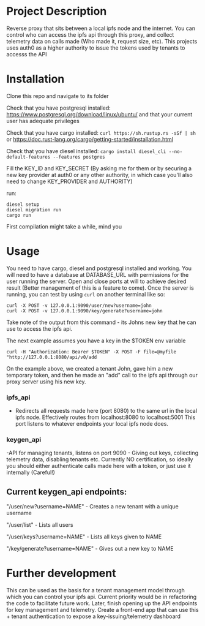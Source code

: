 # Project Description

Reverse proxy that sits between a local ipfs node and the internet. You can control who can access the ipfs api through this proxy, and collect telemetry data on calls made (Who made it, request size, etc). This projects uses auth0 as a higher authority to issue the tokens used by tenants to accesss the API

# Installation
Clone this repo and navigate to its folder

Check that you have postgresql installed: https://www.postgresql.org/download/linux/ubuntu/ and that your current user has adequate privileges

Check that you have cargo installed: ```curl https://sh.rustup.rs -sSf | sh``` or https://doc.rust-lang.org/cargo/getting-started/installation.html

Check that you have diesel installed: ```cargo install diesel_cli --no-default-features --features postgres```

Fill the KEY_ID and KEY_SECRET (By asking me for them or by securing a new key provider at auth0 or any other authority, in which case you'll also need to change KEY_PROVIDER and AUTHORITY)

run:

```
diesel setup
diesel migration run
cargo run
```

First compilation might take a while, mind you

# Usage
You need to have cargo, diesel and postgresql installed and working. You will need to have a database at DATABASE_URL with permissions for the user running the server. Open and close ports at will to achieve desired result (Better management of this is a feature to come). Once the server is running, you can test by using ```curl``` on another terminal like so:

```
curl -X POST -v 127.0.0.1:9090/user/new?username=john
curl -X POST -v 127.0.0.1:9090/key/generate?username=john

``` 
Take note of the output from this command - its Johns new key that he can use to access the ipfs api. 

The next example assumes you have a key in the $TOKEN env variable
```
curl -H "Authorization: Bearer $TOKEN" -X POST -F file=@myfile "http://127.0.0.1:8080/api/v0/add
``` 

On the example above, we created a tenant John, gave him a new temporary token, and then he made an "add" call to the ipfs api through our proxy server using his new key.


### ipfs_api
  - Redirects all requests made here (port 8080) to the same url in the local ipfs node. Effectively routes from localhost:8080 to localhost:5001
This port listens to whatever endpoints your local ipfs node does.

### keygen_api
  -API for managing tenants, listens on port 9090 - Giving out keys, collecting telemetry data, disabling tenants etc. Currently NO certification, so ideally you should either authenticate calls made here with a token, or just use it internally (Careful!)

## Current keygen_api endpoints:

"/user/new?username=NAME" - Creates a new tenant with a unique username

"/user/list" - Lists all users

"/user/keys?username=NAME" - Lists all keys given to NAME

"/key/generate?username=NAME" - Gives out a new key to NAME

# Further development

This can be used as the basis for a tenant management model through which you can control your ipfs api. Current priority would be in refactoring the code to facilitate future work. Later, finish opening up the API endpoints for key management and telemetry. Create a front-end app that can use this + tenant authentication to expose a key-issuing/telemetry dashboard
